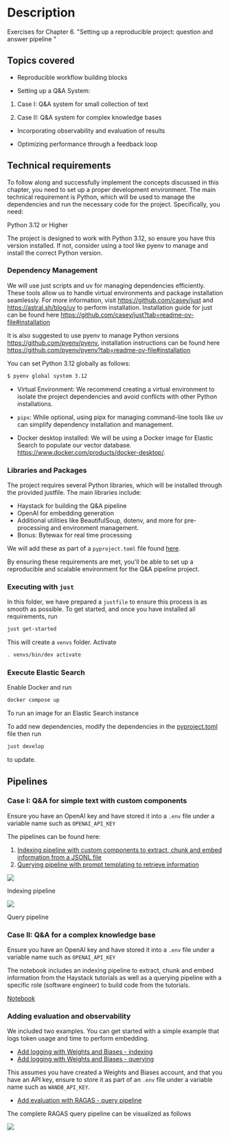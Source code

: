 # Description

Exercises for Chapter 6. "Setting up a reproducible project: question and answer pipeline "

## Topics covered

* Reproducible workflow building blocks  

* Setting up a Q&A System: 

1. Case I: Q&A system for small collection of text 

2. Case II: Q&A system for complex knowledge bases 

* Incorporating observability and evaluation of results 

* Optimizing performance through a feedback loop 

## Technical requirements

To follow along and successfully implement the concepts discussed in this chapter, you need to set up a proper development environment. The main technical requirement is Python, which will be used to manage the dependencies and run the necessary code for the project. Specifically, you need: 

Python 3.12 or Higher 

The project is designed to work with Python 3.12, so ensure you have this version installed. If not, consider using a tool like pyenv to manage and install the correct Python version. 

### Dependency Management 

We will use just scripts and uv for managing dependencies efficiently. These tools allow us to handle virtual environments and package installation seamlessly. For more information, visit https://github.com/casey/just and https://astral.sh/blog/uv  to perform installation. Installation guide for just can be found here https://github.com/casey/just?tab=readme-ov-file#installation 

It is also suggested to use pyenv to manage Python versions https://github.com/pyenv/pyenv, installation instructions can be found here https://github.com/pyenv/pyenv?tab=readme-ov-file#installation  

You can set Python 3.12 globally as follows: 

```bash
$ pyenv global system 3.12 
```

* Virtual Environment: We recommend creating a virtual environment to isolate the project dependencies and avoid conflicts with other Python installations. 

* `pipx`: While optional, using pipx for managing command-line tools like uv can simplify dependency installation and management. 

* Docker desktop installed: We will be using a Docker image for Elastic Search to populate our vector database. https://www.docker.com/products/docker-desktop/. 

### Libraries and Packages 

The project requires several Python libraries, which will be installed through the provided justfile. The main libraries include: 

* Haystack for building the Q&A pipeline 
* OpenAI for embedding generation 
* Additional utilities like BeautifulSoup, dotenv, and more for pre-processing and environment management. 
* Bonus: Bytewax for real time processing 

We will add these as part of a `pyproject.toml` file found [here](./pyproject.toml). 

By ensuring these requirements are met, you'll be able to set up a reproducible and scalable environment for the Q&A pipeline project. 

### Executing with `just` 

In this folder, we have prepared a `justfile` to ensure this process is as smooth as possible. To get started, and once you have installed all requirements, run

```bash
just get-started
```

This will create a `venvs` folder. Activate

```bash
. venvs/bin/dev activate
```

### Execute Elastic Search

Enable Docker and run

```bash
docker compose up
```

To run an image for an Elastic Search instance

To add new dependencies, modify the dependencies in the [pyproject.toml](./pyproject.toml) file then run

```bash
just develop
```

to update. 

## Pipelines

### Case I: Q&A for simple text with custom components

Ensure you have an OpenAI key and have stored it into a `.env` file under a variable name such as `OPENAI_API_KEY`

The pipelines can be found here:

1. [Indexing pipeline with custom components to extract, chunk and embed information from a JSONL file](./case-I-q-and-a-dataset/indexingpipeline.py)
2. [Querying pipeline with prompt templating to retrieve information](./case-I-q-and-a-dataset/query_pipeline.png)

![](./case-I-q-and-a-dataset/benzinga_pipeline.png)

Indexing pipeline

![](./case-II-q-and-a-complex/answer_generation_pipeline.png)

Query pipeline

### Case II: Q&A for a complex knowledge base

Ensure you have an OpenAI key and have stored it into a `.env` file under a variable name such as `OPENAI_API_KEY`

The notebook includes an indexing pipeline to extract, chunk and embed information from the Haystack tutorials as well as a querying pipeline with a specific role (software engineer) to build code from the tutorials.

[Notebook](./case-II-q-and-a-complex/rag-tutorials.ipynb)

### Adding evaluation and observability 

We included two examples. You can get started with a simple example that logs token usage and time to perform embedding. 

* [Add logging with Weights and Biases - indexing](./adding-observability/indexing_pipeline.py)
* [Add logging with Weights and Biases - querying](./adding-observability/query_pipeline.py)

This assumes you have created a Weights and Biases account, and that you have an API key, ensure to store it as part of an `.env` file under a variable name such as `WANDB_API_KEY`. 

* [Add evaluation with RAGAS - query pipeline](./adding-evaluation/query_pipeline.py)

The complete RAGAS query pipeline can be visualized as follows

![](./adding-evaluation/query_pipeline_ragas.png)
